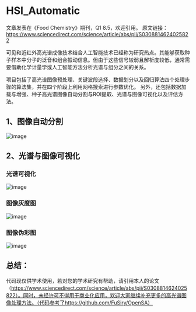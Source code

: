 # HSI_Automatic

文章发表在《Food Chemistry》期刊，Q1 8.5，欢迎引用。
原文链接：https://www.sciencedirect.com/science/article/abs/pii/S0308814624025822


可见和近红外高光谱成像技术结合人工智能技术已经称为研究热点。其能够获取种子样本中分子的泛音和组合振动信息。但由于这些信号较弱且解析度较低，通常需要借助化学计量学或人工智能方法分析光谱与组分之间的关系。

项目包括了高光谱图像预处理、关键波段选择、数据划分以及回归算法四个处理步骤的算法集，并在四个阶段上利用网格搜索进行参数优化。
另外，还包括数据加载与增强、种子高光谱图像自动分割与ROI提取、光谱与图像可视化以及评估方法。

## 1、图像自动分割
  
  ![image](https://github.com/Sophia-luna-Song/HSI_Automatic/assets/59360539/adba07c5-b5c1-47eb-9227-b9b99b81d7c2)

## 2、光谱与图像可视化
  
  ### 光谱可视化
  
  ![image](https://github.com/Sophia-luna-Song/HSI_Automatic/assets/59360539/27f145cf-924f-4413-b6d5-51064379ad24)

  ### 图像灰度图
  
  ![image](https://github.com/Sophia-luna-Song/HSI_Automatic/assets/59360539/219b97c3-a50e-4b2e-86ae-0e9bf322dcf9)
  
  ### 图像伪彩图
  
  ![image](https://github.com/Sophia-luna-Song/HSI_Automatic/assets/59360539/1fe2eedd-c2f7-45cb-aef8-6319c316ec84)

  

## 总结：
代码现仅供学术使用，若对您的学术研究有帮助，请引用本人的论文（https://www.sciencedirect.com/science/article/abs/pii/S0308814624025822）。同时，未经许可不得用于商业化应用，欢迎大家继续补充更多的高光谱图像处理方法。（代码参考了https://github.com/FuSiry/OpenSA）
